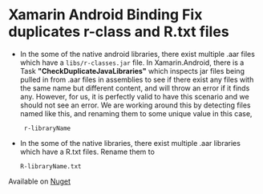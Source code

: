 # Xamarin Android Binding Fix duplicates r-class and R.txt files

- In the some of the native android libraries, there exist multiple .aar files which have a `libs/r-classes.jar` file.
  In Xamarin.Android, there is a Task **"CheckDuplicateJavaLibraries"** which inspects jar files being pulled in from .aar files
  in assemblies to see if there exist any files with the same name but different content, and will throw an error if it finds any.
  However, for us, it is perfectly valid to have this scenario and we should not see an error.
  We are working around this by detecting files named like this, and renaming them to some unique value
  in this case, 
  ```
   r-libraryName
   ```

- In the some of the native libraries, there exist multiple .aar libraries which have a R.txt files. Rename them to
  ```
  R-libraryName.txt
  ```
  
Available on [Nuget](https://www.nuget.org/packages/Xamarin.FixAars/1.0.0) 
